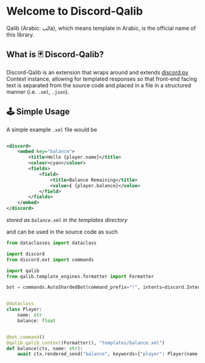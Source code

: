 # Welcome to Discord-Qalib

Qalib (Arabic: قالب), which means template in Arabic, is the official name of this library.

## What is :black_joker: Discord-Qalib?

Discord-Qalib is an extension that wraps around and extends [discord.py](https://github.com/Rapptz/discord-py) Context
instance, allowing for templated responses so that front-end facing text is separated from the source code and placed in
a file in a structured manner (i.e. ``.xml``, ``.json``).

## :joystick: Simple Usage

A simple example ``.xml`` file would be

```xml

<discord>
    <embed key="balance">
        <title>Hello {player.name}</title>
        <colour>cyan</colour>
        <fields>
            <field>
                <title>Balance Remaining</title>
                <value>£ {player.balance}</value>
            </field>
        </fields>
    </embed>
</discord>
```

_stored as ``balance.xml`` in the templates directory_

and can be used in the source code as such

```py
from dataclasses import dataclass

import discord
from discord.ext import commands

import qalib
from qalib.template_engines.formatter import Formatter

bot = commands.AutoShardedBot(command_prefix="!", intents=discord.Intents.all())


@dataclass
class Player:
    name: str
    balance: float


@bot.command()
@qalib.qalib_context(Formatter(), "templates/balance.xml")
def balance(ctx, name: str):
    await ctx.rendered_send("balance", keywords={"player": Player(name, 1000.0)})

```

